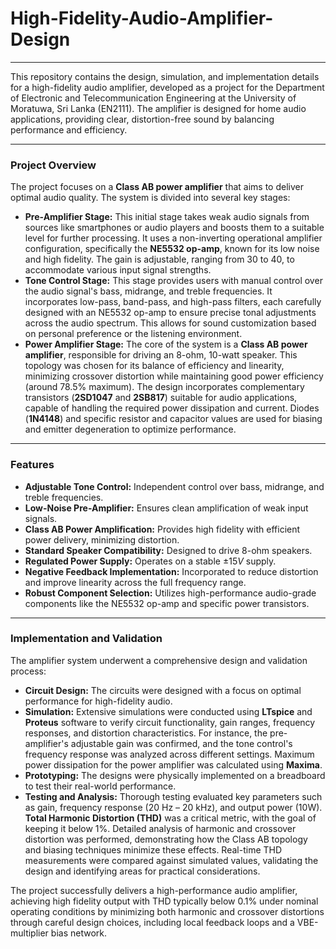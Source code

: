 # High-Fidelity-Audio-Amplifier-Design
---

This repository contains the design, simulation, and implementation details for a high-fidelity audio amplifier, developed as a project for the Department of Electronic and Telecommunication Engineering at the University of Moratuwa, Sri Lanka (EN2111). The amplifier is designed for home audio applications, providing clear, distortion-free sound by balancing performance and efficiency.

---

### Project Overview

The project focuses on a **Class AB power amplifier** that aims to deliver optimal audio quality. The system is divided into several key stages:

* **Pre-Amplifier Stage:** This initial stage takes weak audio signals from sources like smartphones or audio players and boosts them to a suitable level for further processing. It uses a non-inverting operational amplifier configuration, specifically the **NE5532 op-amp**, known for its low noise and high fidelity. The gain is adjustable, ranging from 30 to 40, to accommodate various input signal strengths.
* **Tone Control Stage:** This stage provides users with manual control over the audio signal's bass, midrange, and treble frequencies. It incorporates low-pass, band-pass, and high-pass filters, each carefully designed with an NE5532 op-amp to ensure precise tonal adjustments across the audio spectrum. This allows for sound customization based on personal preference or the listening environment.
* **Power Amplifier Stage:** The core of the system is a **Class AB power amplifier**, responsible for driving an 8-ohm, 10-watt speaker. This topology was chosen for its balance of efficiency and linearity, minimizing crossover distortion while maintaining good power efficiency (around 78.5% maximum). The design incorporates complementary transistors (**2SD1047** and **2SB817**) suitable for audio applications, capable of handling the required power dissipation and current. Diodes (**1N4148**) and specific resistor and capacitor values are used for biasing and emitter degeneration to optimize performance.

---

### Features

* **Adjustable Tone Control:** Independent control over bass, midrange, and treble frequencies.
* **Low-Noise Pre-Amplifier:** Ensures clean amplification of weak input signals.
* **Class AB Power Amplification:** Provides high fidelity with efficient power delivery, minimizing distortion.
* **Standard Speaker Compatibility:** Designed to drive 8-ohm speakers.
* **Regulated Power Supply:** Operates on a stable $\pm15V$ supply.
* **Negative Feedback Implementation:** Incorporated to reduce distortion and improve linearity across the full frequency range.
* **Robust Component Selection:** Utilizes high-performance audio-grade components like the NE5532 op-amp and specific power transistors.

---

### Implementation and Validation

The amplifier system underwent a comprehensive design and validation process:

* **Circuit Design:** The circuits were designed with a focus on optimal performance for high-fidelity audio.
* **Simulation:** Extensive simulations were conducted using **LTspice** and **Proteus** software to verify circuit functionality, gain ranges, frequency responses, and distortion characteristics. For instance, the pre-amplifier's adjustable gain was confirmed, and the tone control's frequency response was analyzed across different settings. Maximum power dissipation for the power amplifier was calculated using **Maxima**.
* **Prototyping:** The designs were physically implemented on a breadboard to test their real-world performance.
* **Testing and Analysis:** Thorough testing evaluated key parameters such as gain, frequency response (20 Hz – 20 kHz), and output power (10W). **Total Harmonic Distortion (THD)** was a critical metric, with the goal of keeping it below 1%. Detailed analysis of harmonic and crossover distortion was performed, demonstrating how the Class AB topology and biasing techniques minimize these effects. Real-time THD measurements were compared against simulated values, validating the design and identifying areas for practical considerations.

The project successfully delivers a high-performance audio amplifier, achieving high fidelity output with THD typically below 0.1% under nominal operating conditions by minimizing both harmonic and crossover distortions through careful design choices, including local feedback loops and a VBE-multiplier bias network.
